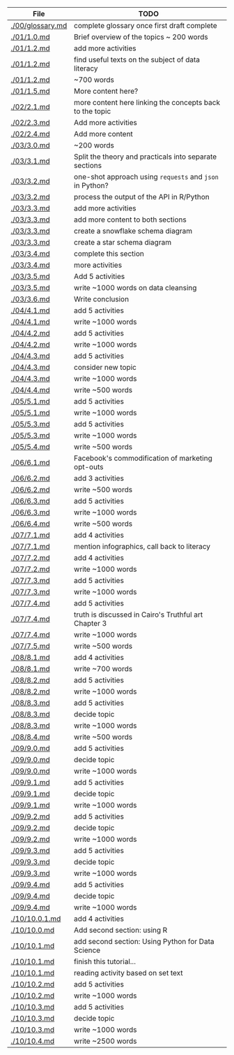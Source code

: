 | File                                 | TODO                                                     |
| ------------------------------------ | -------------------------------------------------------- |
| [./00/glossary.md](./00/glossary.md) | complete glossary once first draft complete              |
| [./01/1.0.md](./01/1.0.md)           | Brief overview of the topics ~ 200 words                 |
| [./01/1.2.md](./01/1.2.md)           | add more activities                                      |
| [./01/1.2.md](./01/1.2.md)           | find useful texts on the subject of data literacy        |
| [./01/1.2.md](./01/1.2.md)           | ~700 words                                               |
| [./01/1.5.md](./01/1.5.md)           | More content here?                                       |
| [./02/2.1.md](./02/2.1.md)           | more content here linking the concepts back to the topic |
| [./02/2.3.md](./02/2.3.md)           | Add more activities                                      |
| [./02/2.4.md](./02/2.4.md)           | Add more content                                         |
| [./03/3.0.md](./03/3.0.md)           | ~200 words                                               |
| [./03/3.1.md](./03/3.1.md)           | Split the theory and practicals into separate sections   |
| [./03/3.2.md](./03/3.2.md)           | one-shot approach using `requests` and `json` in Python? |
| [./03/3.2.md](./03/3.2.md)           | process the output of the API in R/Python                |
| [./03/3.3.md](./03/3.3.md)           | add more activities                                      |
| [./03/3.3.md](./03/3.3.md)           | add more content to both sections                        |
| [./03/3.3.md](./03/3.3.md)           | create a snowflake schema diagram                        |
| [./03/3.3.md](./03/3.3.md)           | create a star schema diagram                             |
| [./03/3.4.md](./03/3.4.md)           | complete this section                                    |
| [./03/3.4.md](./03/3.4.md)           | more activities                                          |
| [./03/3.5.md](./03/3.5.md)           | Add 5 activities                                         |
| [./03/3.5.md](./03/3.5.md)           | write ~1000 words on data cleansing                      |
| [./03/3.6.md](./03/3.6.md)           | Write conclusion                                         |
| [./04/4.1.md](./04/4.1.md)           | add 5 activities                                         |
| [./04/4.1.md](./04/4.1.md)           | write ~1000 words                                        |
| [./04/4.2.md](./04/4.2.md)           | add 5 activities                                         |
| [./04/4.2.md](./04/4.2.md)           | write ~1000 words                                        |
| [./04/4.3.md](./04/4.3.md)           | add 5 activities                                         |
| [./04/4.3.md](./04/4.3.md)           | consider new topic                                       |
| [./04/4.3.md](./04/4.3.md)           | write ~1000 words                                        |
| [./04/4.4.md](./04/4.4.md)           | write ~500 words                                         |
| [./05/5.1.md](./05/5.1.md)           | add 5 activities                                         |
| [./05/5.1.md](./05/5.1.md)           | write ~1000 words                                        |
| [./05/5.3.md](./05/5.3.md)           | add 5 activities                                         |
| [./05/5.3.md](./05/5.3.md)           | write ~1000 words                                        |
| [./05/5.4.md](./05/5.4.md)           | write ~500 words                                         |
| [./06/6.1.md](./06/6.1.md)           | Facebook's commodification of marketing opt-outs         |
| [./06/6.2.md](./06/6.2.md)           | add 3 activities                                         |
| [./06/6.2.md](./06/6.2.md)           | write ~500 words                                         |
| [./06/6.3.md](./06/6.3.md)           | add 5 activities                                         |
| [./06/6.3.md](./06/6.3.md)           | write ~1000 words                                        |
| [./06/6.4.md](./06/6.4.md)           | write ~500 words                                         |
| [./07/7.1.md](./07/7.1.md)           | add 4 activities                                         |
| [./07/7.1.md](./07/7.1.md)           | mention infographics, call back to literacy              |
| [./07/7.2.md](./07/7.2.md)           | add 4 activities                                         |
| [./07/7.2.md](./07/7.2.md)           | write ~1000 words                                        |
| [./07/7.3.md](./07/7.3.md)           | add 5 activities                                         |
| [./07/7.3.md](./07/7.3.md)           | write ~1000 words                                        |
| [./07/7.4.md](./07/7.4.md)           | add 5 activities                                         |
| [./07/7.4.md](./07/7.4.md)           | truth is discussed in Cairo's Truthful art Chapter 3     |
| [./07/7.4.md](./07/7.4.md)           | write ~1000 words                                        |
| [./07/7.5.md](./07/7.5.md)           | write ~500 words                                         |
| [./08/8.1.md](./08/8.1.md)           | add 4 activities                                         |
| [./08/8.1.md](./08/8.1.md)           | write ~700 words                                         |
| [./08/8.2.md](./08/8.2.md)           | add 5 activities                                         |
| [./08/8.2.md](./08/8.2.md)           | write ~1000 words                                        |
| [./08/8.3.md](./08/8.3.md)           | add 5 activities                                         |
| [./08/8.3.md](./08/8.3.md)           | decide topic                                             |
| [./08/8.3.md](./08/8.3.md)           | write ~1000 words                                        |
| [./08/8.4.md](./08/8.4.md)           | write ~500 words                                         |
| [./09/9.0.md](./09/9.0.md)           | add 5 activities                                         |
| [./09/9.0.md](./09/9.0.md)           | decide topic                                             |
| [./09/9.0.md](./09/9.0.md)           | write ~1000 words                                        |
| [./09/9.1.md](./09/9.1.md)           | add 5 activities                                         |
| [./09/9.1.md](./09/9.1.md)           | decide topic                                             |
| [./09/9.1.md](./09/9.1.md)           | write ~1000 words                                        |
| [./09/9.2.md](./09/9.2.md)           | add 5 activities                                         |
| [./09/9.2.md](./09/9.2.md)           | decide topic                                             |
| [./09/9.2.md](./09/9.2.md)           | write ~1000 words                                        |
| [./09/9.3.md](./09/9.3.md)           | add 5 activities                                         |
| [./09/9.3.md](./09/9.3.md)           | decide topic                                             |
| [./09/9.3.md](./09/9.3.md)           | write ~1000 words                                        |
| [./09/9.4.md](./09/9.4.md)           | add 5 activities                                         |
| [./09/9.4.md](./09/9.4.md)           | decide topic                                             |
| [./09/9.4.md](./09/9.4.md)           | write ~1000 words                                        |
| [./10/10.0.1.md](./10/10.0.1.md)     | add 4 activities                                         |
| [./10/10.0.md](./10/10.0.md)         | Add second section: using R                              |
| [./10/10.1.md](./10/10.1.md)         | add second section: Using Python for Data Science        |
| [./10/10.1.md](./10/10.1.md)         | finish this tutorial...                                  |
| [./10/10.1.md](./10/10.1.md)         | reading activity based on set text                       |
| [./10/10.2.md](./10/10.2.md)         | add 5 activities                                         |
| [./10/10.2.md](./10/10.2.md)         | write ~1000 words                                        |
| [./10/10.3.md](./10/10.3.md)         | add 5 activities                                         |
| [./10/10.3.md](./10/10.3.md)         | decide topic                                             |
| [./10/10.3.md](./10/10.3.md)         | write ~1000 words                                        |
| [./10/10.4.md](./10/10.4.md)         | write ~2500 words                                        |
